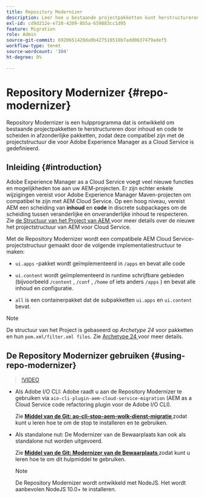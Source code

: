 ```yaml
---
title: Repository Modernizer
description: Leer hoe u bestaande projectpakketten kunt herstructureren en compatibel kunt maken met de projectstructuur die is gedefinieerd voor Adobe Experience Manager as a Cloud Service.
exl-id: cd9d212e-e720-4209-8b5a-659883cc1d95
feature: Migration
role: Admin
source-git-commit: 6920651420da9b427510518b7add0637479adef5
workflow-type: tm+mt
source-wordcount: '304'
ht-degree: 0%

---
```


# Repository Modernizer {#repo-modernizer}

Repository Modernizer is een hulpprogramma dat is ontwikkeld om bestaande projectpakketten te herstructureren door inhoud en code te scheiden in afzonderlijke pakketten, zodat deze compatibel zijn met de projectstructuur die voor Adobe Experience Manager as a Cloud Service is gedefinieerd.

## Inleiding {#introduction}

Adobe Experience Manager as a Cloud Service voegt veel nieuwe functies en mogelijkheden toe aan uw AEM-projecten. Er zijn echter enkele wijzigingen vereist voor Adobe Experience Manager Maven-projecten om compatibel te zijn met AEM Cloud Service. Op een hoog niveau, vereist AEM een scheiding van **inhoud** en **code** in discrete subpackages om de scheiding tussen veranderlijke en onveranderlijke inhoud te respecteren. Zie [ de Structuur van het Project van AEM ](https://experienceleague.adobe.com/docs/experience-manager-cloud-service/content/implementing/developing/aem-project-content-package-structure.html?lang=nl-NL) voor meer details over de nieuwe het projectstructuur van AEM voor Cloud Service.

Met de Repository Modernizer wordt een compatibele AEM Cloud Service-projectstructuur gemaakt door de volgende implementatiestructuur te maken:

* `ui.apps` -pakket wordt geïmplementeerd in `/apps` en bevat alle code

* `ui.content` wordt geïmplementeerd in runtime schrijfbare gebieden (bijvoorbeeld `/content` , `/conf` , `/home` of iets anders `/apps` ) en bevat alle inhoud en configuratie.

* `all` is een containerpakket dat de subpakketten `ui.apps` en `ui.content` bevat.

>[!NOTE]
>
>De structuur van het Project is gebaseerd op *Archetype 24* voor pakketten en hun `pom.xml/filter.xml files`. Zie [ Archetype 24 ](https://github.com/adobe/aem-project-archetype) voor meer details.

## De Repository Modernizer gebruiken {#using-repo-modernizer}

>[!VIDEO](https://video.tv.adobe.com/v/333057/?quality=12&learn=on)

* Als Adobe I/O CLI: Adobe raadt u aan de Repository Modernizer te gebruiken via `aio-cli-plugin-aem-cloud-service-migration` (AEM as a Cloud Service code refactoring plugin voor de Adobe I/O CLI).

  Zie **[Middel van de Git: ao-cli-stop-aem-wolk-dienst-migratie ](https://github.com/adobe/aio-cli-plugin-aem-cloud-service-migration#introduction)** zodat kunt u leren hoe te om de stop te installeren en te gebruiken.

* Als standalone nut: De Modernizer van de Bewaarplaats kan ook als standalone nut worden uitgevoerd.

  Zie **[Middel van de Git: Modernizer van de Bewaarplaats ](https://github.com/adobe/aem-cloud-service-source-migration/tree/master/packages/repository-modernizer)** zodat kunt u leren hoe te om dit hulpmiddel te gebruiken.

  >[!NOTE]
  >
  >De Repository Modernizer wordt ontwikkeld met NodeJS. Het wordt aanbevolen NodeJS 10.0+ te installeren.
